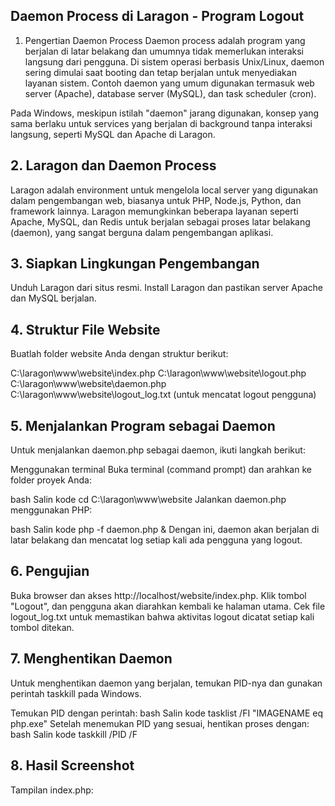 ## Daemon Process di Laragon - Program Logout
1. Pengertian Daemon Process
Daemon process adalah program yang berjalan di latar belakang dan umumnya tidak memerlukan interaksi langsung dari pengguna. Di sistem operasi berbasis Unix/Linux, daemon sering dimulai saat booting dan tetap berjalan untuk menyediakan layanan sistem. Contoh daemon yang umum digunakan termasuk web server (Apache), database server (MySQL), dan task scheduler (cron).

Pada Windows, meskipun istilah "daemon" jarang digunakan, konsep yang sama berlaku untuk services yang berjalan di background tanpa interaksi langsung, seperti MySQL dan Apache di Laragon.

## 2. Laragon dan Daemon Process
Laragon adalah environment untuk mengelola local server yang digunakan dalam pengembangan web, biasanya untuk PHP, Node.js, Python, dan framework lainnya. Laragon memungkinkan beberapa layanan seperti Apache, MySQL, dan Redis untuk berjalan sebagai proses latar belakang (daemon), yang sangat berguna dalam pengembangan aplikasi.

## 3. Siapkan Lingkungan Pengembangan
Unduh Laragon dari situs resmi.
Install Laragon dan pastikan server Apache dan MySQL berjalan.
## 4. Struktur File Website
Buatlah folder website Anda dengan struktur berikut:

C:\laragon\www\website\index.php
C:\laragon\www\website\logout.php
C:\laragon\www\website\daemon.php
C:\laragon\www\website\logout_log.txt (untuk mencatat logout pengguna)

## 5. Menjalankan Program sebagai Daemon
Untuk menjalankan daemon.php sebagai daemon, ikuti langkah berikut:

Menggunakan terminal
Buka terminal (command prompt) dan arahkan ke folder proyek Anda:

bash
Salin kode
cd C:\laragon\www\website
Jalankan daemon.php menggunakan PHP:

bash
Salin kode
php -f daemon.php &
Dengan ini, daemon akan berjalan di latar belakang dan mencatat log setiap kali ada pengguna yang logout.

## 6. Pengujian
Buka browser dan akses http://localhost/website/index.php.
Klik tombol "Logout", dan pengguna akan diarahkan kembali ke halaman utama.
Cek file logout_log.txt untuk memastikan bahwa aktivitas logout dicatat setiap kali tombol ditekan.

## 7. Menghentikan Daemon
Untuk menghentikan daemon yang berjalan, temukan PID-nya dan gunakan perintah taskkill pada Windows.

Temukan PID dengan perintah:
bash
Salin kode
tasklist /FI "IMAGENAME eq php.exe"
Setelah menemukan PID yang sesuai, hentikan proses dengan:
bash
Salin kode
taskkill /PID <PID> /F

## 8. Hasil Screenshot
Tampilan index.php:
